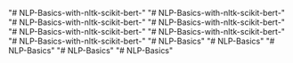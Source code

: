 "# NLP-Basics-with-nltk-scikit-bert-" 
"# NLP-Basics-with-nltk-scikit-bert-" 
"# NLP-Basics-with-nltk-scikit-bert-" 
"# NLP-Basics-with-nltk-scikit-bert-" 
"# NLP-Basics-with-nltk-scikit-bert-" 
"# NLP-Basics-with-nltk-scikit-bert-" 
"# NLP-Basics-with-nltk-scikit-bert-" 
"# NLP-Basics" 
"# NLP-Basics" 
"# NLP-Basics" 
"# NLP-Basics" 
"# NLP-Basics" 
